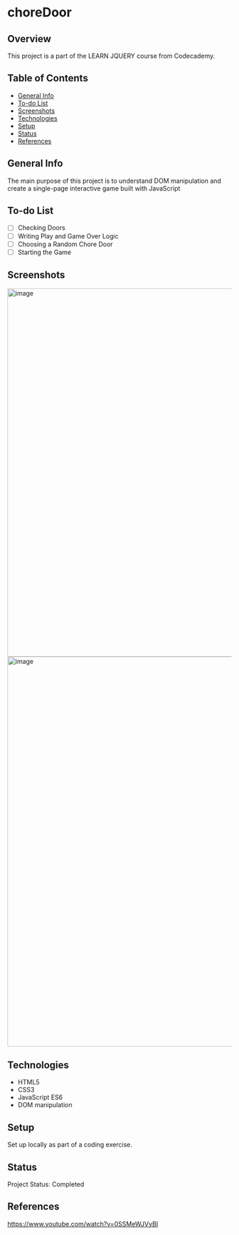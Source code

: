 # choreDoor

## Overview

This project is a part of the LEARN JQUERY course from Codecademy.

## Table of Contents

- [General Info](#general-info)
- [To-do List](#to-do-list)
- [Screenshots](#screenshots)
- [Technologies](#technologies)
- [Setup](#setup)
- [Status](#status)
- [References](#references)

## General Info

 The main purpose of this project is to understand DOM manipulation and create a single-page interactive game built with JavaScript

## To-do List

- [ ] Checking Doors
- [ ] Writing Play and Game Over Logic
- [ ] Choosing a Random Chore Door
- [ ] Starting the Game

## Screenshots

<img width="825" alt="image" src="https://github.com/anilk-anusha/choreDoor/assets/130001836/850dae6b-52da-4ca2-8481-44436dc50e85">
<img width="874" alt="image" src="https://github.com/anilk-anusha/choreDoor/assets/130001836/4f2535e4-06f0-4664-bdff-6d1bf8ee34ea">


## Technologies

- HTML5
- CSS3
- JavaScript ES6
- DOM manipulation


## Setup

Set up locally as part of a coding exercise. 

## Status

Project Status: Completed

## References
https://www.youtube.com/watch?v=0SSMeWJVyBI
